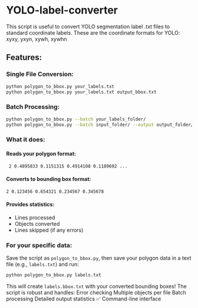 # YOLO-label-converter
This script is useful to convert YOLO segmentation label .txt files to standard coordinate labels. These are the coordinate formats for YOLO: xyxy, yxyn, xywh, xywhn

## Features:

### Single File Conversion:
```bash
python polygon_to_bbox.py your_labels.txt
python polygon_to_bbox.py your_labels.txt output_bbox.txt
```

### Batch Processing:
```bash
python polygon_to_bbox.py --batch your_labels_folder/
python polygon_to_bbox.py --batch input_folder/ --output output_folder/
```

### What it does:

#### Reads your polygon format:
``` 2 0.4895833 0.1151315 0.4914108 0.1189692 ...```

#### Converts to bounding box format:
``` 2 0.123456 0.654321 0.234567 0.345678 ```

#### Provides statistics:
- Lines processed
- Objects converted
- Lines skipped (if any errors)

### For your specific data:
Save the script as ```polygon_to_bbox.py```, then save your polygon data in a text file (e.g., ```labels.txt```) and run:
``` bash
python polygon_to_bbox.py labels.txt
```

This will create ```labels.bbox.txt``` with your converted bounding boxes!
The script is robust and handles:
Error checking
Multiple objects per file
Batch processing
Detailed output statistics
✅ Command-line interface